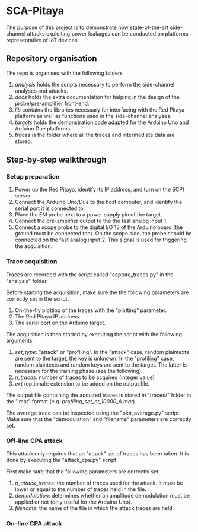 # SCA-Pitaya

The purpose of this project is to demonstrate how state-of-the-art side-channel attacks exploiting power leakages can be conducted on platforms representative of IoT devices.

## Repository organisation

The repo is organised with the following folders
1. _analysis_ holds the scripts necessary to perform the side-channel analyses and attacks.
2. _docs_ holds the extra documentation for helping in the design of the probe/pre-amplifier front-end.
3. _lib_ contains the libraries necessary for interfacing with the Red Pitaya platform as well as functions used in the side-channel analyses.
4. _targets_ holds the demonstration code adapted for the Arduino Uno and Arduino Due platforms.
5. _traces_ is the folder where all the traces and intermediate data are stored.

## Step-by-step walkthrough

### Setup preparation

1. Power up the Red Pitaya, identify its IP address, and turn on the SCPI server.
2. Connect the Arduino Uno/Due to the host computer, and identify the serial port it is connected to.
3. Place the EM probe next to a power supply pin of the target.
4. Connect the pre-amplifier output to the the fast analog input 1.
5. Connect a scope probe to the digital I/O 13 of the Arduino board (the ground must be connected too).
On the scope side, the probe should be connected on the fast analog input 2.
This signal is used for triggering the acquisition.

### Trace acquisition

Traces are recorded with the script called "capture_traces.py" in the "analysis" folder.

Before starting the acquisition, make sure the the following parameters are correctly set in the script:
1. On-the-fly plotting of the traces with the "plotting" parameter.
2. The Red Pitaya IP address.
3. The serial port on the Arduino target.

The acquisition is then started by executing the script with the following arguments:
1. _set_type_: "attack" or "profiling".
In the "attack" case, random plaintexts are sent to the target, the key is unknown.
In the "profiling" case, random plaintexts and random keys are sent to the target.
The latter is necessary for the training phase (see the following).
2. _n_traces_: number of traces to be acquired (integer value)
3. _ext_ (optional): extension to be added on the output file.

The output file containing the acquired traces is stored in "traces/" folder in the ".mat" format (e.g. _profiling_set_nt_10000_A.mat_).

The average trace can be inspected using the "plot_average.py" script.
Make sure that the "demodulation" and "filename" parameters are correctly set.

### Off-line CPA attack

This attack only requires that an "attack" set of traces has been taken.
It is done by executing the "attack_cpa.py" script.

First make sure that the following parameters are correctly set:
1. _n_attack_traces_: the number of traces used for the attack.
It must be lower or equal to the number of traces held in the file.
2. _demodulation_: determines whether an amplitude demodulation must be applied or not (only useful for the Arduino Uno).
3. _filename_: the name of the file in which the attack traces are held.

### On-line CPA attack
